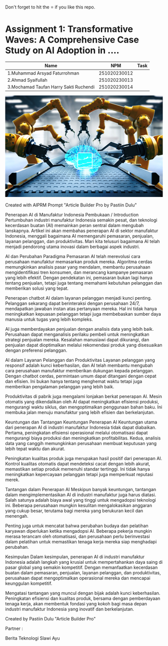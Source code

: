 Don't forget to hit the :star: if you like this repo.

# Assignment 1: Transformative Waves: A Comprehensive Case Study on AI Adoption in ....

| Name          | NPM  | Task            |
| ------------ | -------------- | --------------- |
| 1.Muhammad Arsyad Faturrohman |251020230012       |           |
| 2.Ahmad Syaifullah |251020230013          |           |
| 3.Mochamad Taufan Harry Sakti Ruchendi |251020230014         |           |

<p align="center">
  <img src="AImanufacturer.jpg" width="524px" height="324px">
</p>

Created with AIPRM Prompt "Article Builder Pro by Pastiin Dulu"

Penerapan AI di Manufaktur Indonesia
Pembukaan / Introduction
Pertumbuhan industri manufaktur Indonesia semakin pesat, dan teknologi kecerdasan buatan (AI) memainkan peran sentral dalam mengubah lanskapnya. Artikel ini akan membahas penerapan AI di sektor manufaktur Indonesia, menggali bagaimana AI memengaruhi pemasaran, penjualan, layanan pelanggan, dan produktivitas. Mari kita telusuri bagaimana AI telah menjadi pendorong utama inovasi dalam berbagai aspek industri.

AI dan Perubahan Paradigma Pemasaran
AI telah merevolusi cara perusahaan manufaktur memasarkan produk mereka. Algoritma cerdas memungkinkan analisis pasar yang mendalam, membantu perusahaan mengidentifikasi tren konsumen, dan merancang kampanye pemasaran yang lebih efektif. Dengan pendekatan ini, pemasaran bukan lagi hanya tentang penjualan, tetapi juga tentang memahami kebutuhan pelanggan dan memberikan solusi yang tepat.

Penerapan chatbot AI dalam layanan pelanggan menjadi kunci penting. Pelanggan sekarang dapat berinteraksi dengan perusahaan 24/7, mendapatkan jawaban instan atas pertanyaan mereka. Hal ini tidak hanya meningkatkan kepuasan pelanggan tetapi juga membebaskan sumber daya manusia untuk tugas yang lebih kompleks.

AI juga memberdayakan penjualan dengan analisis data yang lebih baik. Perusahaan dapat menganalisis perilaku pembeli untuk meningkatkan strategi penjualan mereka. Kesalahan manusiawi dapat dikurangi, dan penjualan dapat dioptimalkan melalui rekomendasi produk yang disesuaikan dengan preferensi pelanggan.

AI dalam Layanan Pelanggan dan Produktivitas
Layanan pelanggan yang responsif adalah kunci keberhasilan, dan AI telah membantu mengubah cara perusahaan manufaktur memberikan dukungan kepada pelanggan. Dengan chatbot cerdas, permintaan umum dapat ditangani dengan cepat dan efisien. Ini bukan hanya tentang menghemat waktu tetapi juga memberikan pengalaman pelanggan yang lebih baik.

Produktivitas di pabrik juga mengalami lonjakan berkat penerapan AI. Mesin otomatis yang dikendalikan oleh AI dapat meningkatkan efisiensi produksi, mengurangi waktu siklus, dan mengoptimalkan penggunaan bahan baku. Ini membuka jalan menuju manufaktur yang lebih efisien dan berkelanjutan.

Keuntungan dan Tantangan
Keuntungan Penerapan AI
Keuntungan utama dari penerapan AI di industri manufaktur Indonesia tidak dapat diabaikan. Pertama, peningkatan efisiensi operasional melalui otomatisasi dapat mengurangi biaya produksi dan meningkatkan profitabilitas. Kedua, analisis data yang canggih memungkinkan perusahaan membuat keputusan yang lebih tepat waktu dan akurat.

Peningkatan kualitas produk juga merupakan hasil positif dari penerapan AI. Kontrol kualitas otomatis dapat mendeteksi cacat dengan lebih akurat, memastikan setiap produk memenuhi standar tertinggi. Ini tidak hanya meningkatkan kepercayaan pelanggan tetapi juga memperkuat reputasi merek.

Tantangan dalam Penerapan AI
Meskipun banyak keuntungan, tantangan dalam mengimplementasikan AI di industri manufaktur juga harus diatasi. Salah satunya adalah biaya awal yang tinggi untuk mengadopsi teknologi ini. Beberapa perusahaan mungkin kesulitan mengalokasikan anggaran yang cukup besar, terutama bagi mereka yang berukuran kecil dan menengah.

Penting juga untuk mencatat bahwa perubahan budaya dan pelatihan karyawan diperlukan ketika mengadopsi AI. Beberapa pekerja mungkin merasa terancam oleh otomatisasi, dan perusahaan perlu berinvestasi dalam pelatihan untuk memastikan tenaga kerja mereka siap menghadapi perubahan.

Kesimpulan
Dalam kesimpulan, penerapan AI di industri manufaktur Indonesia adalah langkah yang krusial untuk mempertahankan daya saing di pasar global yang semakin kompetitif. Dengan memanfaatkan kecerdasan buatan dalam pemasaran, penjualan, layanan pelanggan, dan produktivitas, perusahaan dapat mengoptimalkan operasional mereka dan mencapai keunggulan kompetitif.

Mengatasi tantangan yang muncul dengan bijak adalah kunci keberhasilan. Peningkatan efisiensi dan kualitas produk, bersama dengan pemberdayaan tenaga kerja, akan membentuk fondasi yang kokoh bagi masa depan industri manufaktur Indonesia yang inovatif dan berkelanjutan.

Created by Pastiin Dulu "Article Builder Pro"

Partner :

Berita Teknologi
Slawi Ayu
